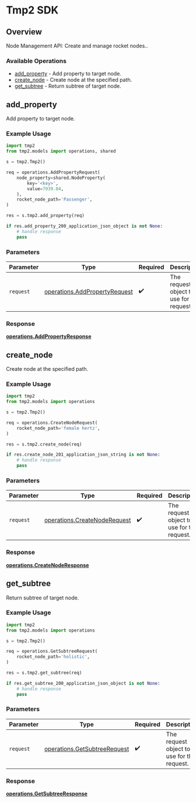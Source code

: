 # Tmp2 SDK


## Overview

Node Management API: Create and manage rocket nodes..

### Available Operations

* [add_property](#add_property) - Add property to target node.
* [create_node](#create_node) - Create node at the specified path.
* [get_subtree](#get_subtree) - Return subtree of target node.

## add_property

Add property to target node.

### Example Usage

```python
import tmp2
from tmp2.models import operations, shared

s = tmp2.Tmp2()

req = operations.AddPropertyRequest(
    node_property=shared.NodeProperty(
        key='<key>',
        value=7039.04,
    ),
    rocket_node_path='Passenger',
)

res = s.tmp2.add_property(req)

if res.add_property_200_application_json_object is not None:
    # handle response
    pass
```

### Parameters

| Parameter                                                                      | Type                                                                           | Required                                                                       | Description                                                                    |
| ------------------------------------------------------------------------------ | ------------------------------------------------------------------------------ | ------------------------------------------------------------------------------ | ------------------------------------------------------------------------------ |
| `request`                                                                      | [operations.AddPropertyRequest](../../models/operations/addpropertyrequest.md) | :heavy_check_mark:                                                             | The request object to use for the request.                                     |


### Response

**[operations.AddPropertyResponse](../../models/operations/addpropertyresponse.md)**


## create_node

Create node at the specified path.

### Example Usage

```python
import tmp2
from tmp2.models import operations

s = tmp2.Tmp2()

req = operations.CreateNodeRequest(
    rocket_node_path='female hertz',
)

res = s.tmp2.create_node(req)

if res.create_node_201_application_json_string is not None:
    # handle response
    pass
```

### Parameters

| Parameter                                                                    | Type                                                                         | Required                                                                     | Description                                                                  |
| ---------------------------------------------------------------------------- | ---------------------------------------------------------------------------- | ---------------------------------------------------------------------------- | ---------------------------------------------------------------------------- |
| `request`                                                                    | [operations.CreateNodeRequest](../../models/operations/createnoderequest.md) | :heavy_check_mark:                                                           | The request object to use for the request.                                   |


### Response

**[operations.CreateNodeResponse](../../models/operations/createnoderesponse.md)**


## get_subtree

Return subtree of target node.

### Example Usage

```python
import tmp2
from tmp2.models import operations

s = tmp2.Tmp2()

req = operations.GetSubtreeRequest(
    rocket_node_path='holistic',
)

res = s.tmp2.get_subtree(req)

if res.get_subtree_200_application_json_object is not None:
    # handle response
    pass
```

### Parameters

| Parameter                                                                    | Type                                                                         | Required                                                                     | Description                                                                  |
| ---------------------------------------------------------------------------- | ---------------------------------------------------------------------------- | ---------------------------------------------------------------------------- | ---------------------------------------------------------------------------- |
| `request`                                                                    | [operations.GetSubtreeRequest](../../models/operations/getsubtreerequest.md) | :heavy_check_mark:                                                           | The request object to use for the request.                                   |


### Response

**[operations.GetSubtreeResponse](../../models/operations/getsubtreeresponse.md)**

